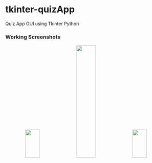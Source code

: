 # tkinter-quizApp
Quiz App GUI using Tkinter Python


### Working Screenshots

<center> 
  <div>
    <img src="https://user-images.githubusercontent.com/58907200/219847948-a6d01a79-dc54-45e6-b48f-082d5a832367.png" width=30% height=15%>
    <img src="https://user-images.githubusercontent.com/58907200/219847953-40f576f9-13cb-47bb-8a87-33269b0bbcad.png" width=35% height=30%>
    <img src="https://user-images.githubusercontent.com/58907200/219847956-c029182b-79a9-4442-9eb1-deb2b920470a.png" width=30% height=15%>
    <br>
    
  </div>
</center>
